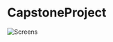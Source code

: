 # CapstoneProject

![Screens](https://github.com/saikiapriyam/CapstoneProject/blob/master/2016_08_21_14_25_02.gif)
